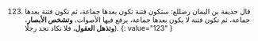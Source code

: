 123. قال حذيفة بن اليمان رضللع: ستكون فتنة تكون بعدها جماعة، ثم تكون فتنة بعدها جماعة، ثم تكون فتنة لا يكون بعدها جماعة، يرفع فيها الأصوات، **وتشخص الأبصار**، **وتذهل العقول**، فلا تكاد تجد رجلًا).
{: value="123" }